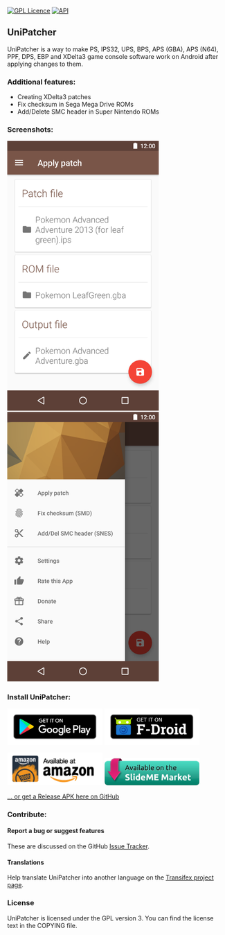 [![GPL Licence](https://badges.frapsoft.com/os/gpl/gpl.png?v=103)](https://opensource.org/licenses/GPL-3.0/)
[![API](https://img.shields.io/badge/API-14%2B-brightgreen.svg?style=flat)](https://android-arsenal.com/api?level=14)

UniPatcher
----------

UniPatcher is a way to make PS, IPS32, UPS, BPS, APS (GBA), APS (N64), PPF, DPS, EBP and XDelta3 game console software work on Android after applying changes to them.

### Additional features:

* Creating XDelta3 patches
* Fix checksum in Sega Mega Drive ROMs
* Add/Delete SMC header in Super Nintendo ROMs

### Screenshots:

<img src="/google-play/screenshot_1.png" width="350"> <img src="/google-play/screenshot_2.png" width="350">

### Install UniPatcher:

[<img src="/google-play/badges/google-play.png" alt="Get it on Google Play" width="220">](https://play.google.com/store/apps/details?id=org.emunix.unipatcher) [<img src="/google-play/badges/f-droid.png" alt="Get it on F-Droid" width="220">](https://f-droid.org/app/org.emunix.unipatcher)

[<img src="/google-play/badges/amazon.png" alt="Get it on Amazon" width="220">](http://www.amazon.com/gp/mas/dl/android?p=org.emunix.unipatcher)  [<img src="/google-play/badges/slideme.png" alt="Get it on SlideMe" width="220">](http://slideme.org/application/unipatcher)

[... or get a Release APK here on GitHub](https://github.com/btimofeev/UniPatcher/releases)

### Contribute:

#### Report a bug or suggest features

These are discussed on the GitHub [Issue Tracker](https://github.com/btimofeev/UniPatcher/issues).

#### Translations
Help translate UniPatcher into another language on the [Transifex project page](https://www.transifex.com/unipatcher/unipatcher/). 

### License
UniPatcher is licensed under the GPL version 3. You can find the license text in the COPYING file.
